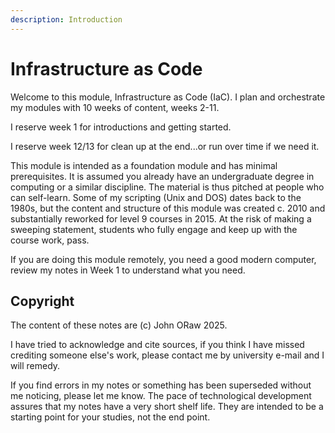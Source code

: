 ```yaml
---
description: Introduction
---
```


# Infrastructure as Code

Welcome to this module, Infrastructure as Code (IaC). I plan and orchestrate my modules with 10 weeks of content, weeks 2-11.&#x20;

I reserve week 1 for introductions and getting started.&#x20;

I reserve week 12/13 for clean up at the end...or run over time if we need it.

This module is intended as a foundation module and has minimal prerequisites. It is assumed you already have an undergraduate degree in computing or a similar discipline. The material is thus pitched at people who can self-learn. Some of my scripting (Unix and DOS) dates back to the 1980s, but the content and structure of this module was created c. 2010 and substantially reworked for level 9 courses in 2015. At the risk of making a sweeping statement, students who fully engage and keep up with the course work, pass.

If you are doing this module remotely, you need a good modern computer, review my notes in Week 1 to understand what you need.

## Copyright

The content of these notes are (c) John ORaw 2025.&#x20;

I have tried to acknowledge and cite sources, if you think I have missed crediting someone else's work, please contact me by university e-mail and I will remedy.&#x20;

If you find errors in my notes or something has been superseded without me noticing, please let me know. The pace of technological development assures that my notes have a very short shelf life. They are intended to be a starting point for your studies, not the end point.

